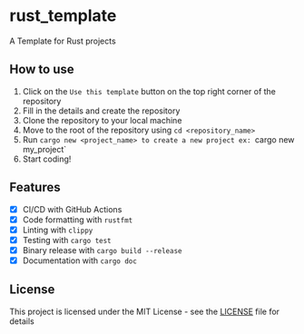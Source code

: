 # rust_template

A Template for Rust projects

## How to use

1. Click on the `Use this template` button on the top right corner of the repository
2. Fill in the details and create the repository
3. Clone the repository to your local machine
4. Move to the root of the repository using `cd <repository_name>`
5. Run `cargo new <project_name> to create a new project
    ex: `cargo new my_project`
6. Start coding!

## Features

- [x] CI/CD with GitHub Actions
- [x] Code formatting with `rustfmt`
- [x] Linting with `clippy`
- [x] Testing with `cargo test`
- [x] Binary release with `cargo build --release`
- [x] Documentation with `cargo doc`

## License

This project is licensed under the MIT License - see the [LICENSE](LICENSE) file for details
